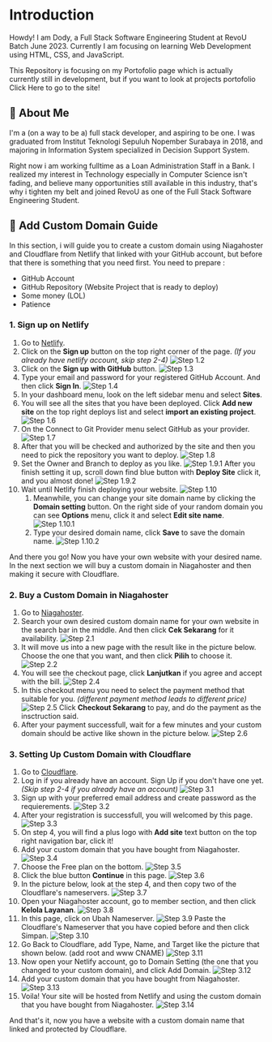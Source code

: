
# Introduction

Howdy! I am Dody, a Full Stack Software Engineering Student at RevoU Batch June 2023. Currently I am focusing on learning Web Development using HTML, CSS, and JavaScript.

This Repository is focusing on my Portofolio page which is actually currently still in development, but if you want to look at projects portofolio Click Here to go to the site!


## 🚀 About Me
I'm a (on a way to be a) full stack developer, and aspiring to be one. I was graduated from Institut Teknologi Sepuluh Nopember Surabaya in 2018, and majoring in Information System specialized in Decision Support System.

Right now i am working fulltime as a Loan Administration Staff in a Bank. I realized my interest in Technology especially in Computer Science isn't fading, and believe many opportunities still available in this industry, that's why i tighten my belt and joined RevoU as one of the Full Stack Software Engineering Student. 


## 📖 Add Custom Domain Guide
In this section, i will guide you to create a custom domain using Niagahoster and Cloudflare from Netlify that linked with your GitHub account, but before that there is something that you need first.
You need to prepare :
- GitHub Account 
- GitHub Repository (Website Project that is ready to deploy)
- Some money (LOL)
- Patience 

### 1. Sign up on Netlify
1. Go to [Netlify](https://www.netlify.com/).
2. Click on the **Sign up** button on the top right corner of the page. *(If you already have netlify account, skip step 2-4)*
![Step 1.2](/readme-img/Screenshot%202023-07-07%20224715.png)
3. Click on the **Sign up with GitHub** button.
![Step 1.3](/readme-img/Screenshot%202023-07-07%20225112.png)
4. Type your email and password for your registered GitHub Account. And then click **Sign In**.
![Step 1.4](/readme-img/Screenshot%202023-07-07%20225906.png)
5. In your dashboard menu, look on the left sidebar menu and select **Sites**.
6. You will see all the sites that you have been deployed. Click **Add new site** on the top right deploys list and select **import an existing project**.
![Step 1.6](/readme-img/Screenshot%202023-07-07%20230428.png)
7. On the Connect to Git Provider menu select GitHub as your provider.
![Step 1.7](/readme-img/Screenshot%202023-07-07%20230657.png)
8. After that you will be checked and authorized by the site and then you need to pick the repository you want to deploy.
![Step 1.8](/readme-img/Screenshot%202023-07-07%20230947.png)
9. Set the Owner and Branch to deploy as you like. 
![Step 1.9.1](/readme-img/Screenshot%202023-07-07%20231322.png)
After you finish setting it up, scroll down find blue button with **Deploy Site** click it, and you almost done!
![Step 1.9.2](/Screenshot%202023-07-07%20231335.png)
10. Wait until Netlify finish deploying your website.
![Step 1.10](/readme-img/Screenshot%202023-07-07%20232040.png)
    1. Meanwhile, you can change your site domain name by clicking the **Domain setting** button. On the right side of your random domain you can see **Options** menu, click it and select **Edit site name**.
    ![Step 1.10.1](/readme-img/Screenshot%202023-07-07%20232122.png)
    2. Type your desired domain name, click **Save** to save the domain name.
    ![Step 1.10.2](/readme-img/Screenshot%202023-07-07%20232228.png)

And there you go! Now you have your own website with your desired name. In the next section we will buy a custom domain in Niagahoster and then making it secure with Cloudflare.

### 2. Buy a Custom Domain in Niagahoster
1. Go to [Niagahoster](https://www.niagahoster.co.id/).
2. Search your own desired custom domain name for your own website in the search bar in the middle. And then click **Cek Sekarang** for it availability.
![Step 2.1](/readme-img/1.PNG)
3. It will move us into a new page with the result like in the picture below. Choose the one that you want, and then click **Pilih** to choose it.
![Step 2.2](/readme-img/2.PNG)
4. You will see the checkout page, click **Lanjutkan** if you agree and accept with the bill.
![Step 2.4](/readme-img/3.PNG)
5. In this checkout menu you need to select the payment method that suitable for you. *(different payment method leads to different price)*
![Step 2.5](/readme-img/4.PNG)
Click **Checkout Sekarang** to pay, and do the payment as the insctruction said.
6. After your payment successfull, wait for a few minutes and your custom domain should be active like shown in the picture below.
![Step 2.6](/readme-img/5.png)

### 3. Setting Up Custom Domain with Cloudflare
1. Go to [Cloudflare](https://dash.cloudflare.com/).
2. Log in if you already have an account. Sign Up if you don't have one yet. *(Skip step 2-4 if you already have an account)*
![Step 3.1](/readme-img/6.PNG)
3. Sign up with your preferred email address and create password as the requierements.
![Step 3.2](/readme-img/7.PNG)
4. After your registration is successfull, you will welcomed by this page.
![Step 3.3](/readme-img/8.PNG)
5. On step 4, you will find a plus logo with **Add site** text button on the top right navigation bar, click it!
6. Add your custom domain that you have bought from Niagahoster.
![Step 3.4](/readme-img/11.png)
7. Choose the Free plan on the bottom.
![Step 3.5](/readme-img/12.png)
8. Click the blue button **Continue** in this page.
![Step 3.6](/readme-img/13.png)
9. In the picture below, look at the step 4, and then copy two of the Cloudflare's nameservers.
![Step 3.7](/readme-img/14.png)
10. Open your Niagahoster account, go to member section, and then click **Kelola Layanan**.
![Step 3.8](/readme-img/15.png)
11. In this page, click on Ubah Nameserver.
![Step 3.9](/readme-img/16.png)
    Paste the Cloudflare's Nameserver that you have copied before and then click Simpan. 
![Step 3.10](/readme-img/17.png)
12. Go Back to Cloudflare, add Type, Name, and Target like the picture that shown below. (add root and www CNAME)
![Step 3.11](/readme-img/19.png)
13. Now open your Netlify account, go to Domain Setting (the one that you changed to your custom domain), and click Add Domain.
![Step 3.12](/readme-img/20.png)
14. Add your custom domain that you have bought from Niagahoster.
![Step 3.13](/readme-img/21.png)
15. Voila! Your site will be hosted from Netlify and using the custom domain that you have bought from Niagahoster.
![Step 3.14](/readme-img/22.png)

And that's it, now you have a website with a custom domain name that linked and protected by Cloudflare.